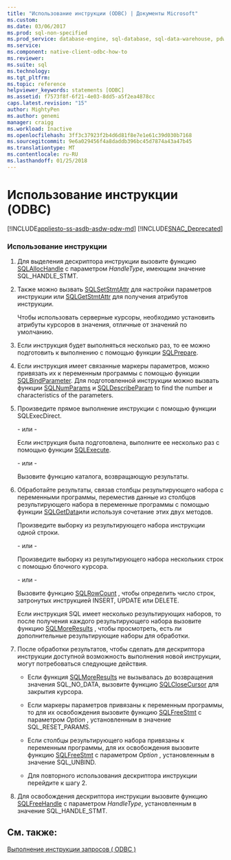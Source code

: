 ```yaml
---
title: "Использование инструкции (ODBC) | Документы Microsoft"
ms.custom: 
ms.date: 03/06/2017
ms.prod: sql-non-specified
ms.prod_service: database-engine, sql-database, sql-data-warehouse, pdw
ms.service: 
ms.component: native-client-odbc-how-to
ms.reviewer: 
ms.suite: sql
ms.technology: 
ms.tgt_pltfrm: 
ms.topic: reference
helpviewer_keywords: statements [ODBC]
ms.assetid: f7573f8f-6f21-4e03-8dd5-a5f2ea4878cc
caps.latest.revision: "15"
author: MightyPen
ms.author: genemi
manager: craigg
ms.workload: Inactive
ms.openlocfilehash: 3ff3c37923f2b4d6d81f8e7e1e61c39d030b7168
ms.sourcegitcommit: 9e6a029456f4a8daddb396bc45d7874a43a47b45
ms.translationtype: MT
ms.contentlocale: ru-RU
ms.lasthandoff: 01/25/2018
---
```

# <a name="use-a-statement-odbc"></a>Использование инструкции (ODBC)
[!INCLUDE[appliesto-ss-asdb-asdw-pdw-md](../../../includes/appliesto-ss-asdb-asdw-pdw-md.md)]
[!INCLUDE[SNAC_Deprecated](../../../includes/snac-deprecated.md)]

    
### <a name="to-use-a-statement"></a>Использование инструкции  
  
1.  Для выделения дескриптора инструкции вызовите функцию [SQLAllocHandle](http://go.microsoft.com/fwlink/?LinkId=58396) с параметром *HandleType*, имеющим значение SQL_HANDLE_STMT.  
  
2.  Также можно вызвать [SQLSetStmtAttr](../../../relational-databases/native-client-odbc-api/sqlsetstmtattr.md) для настройки параметров инструкции или [SQLGetStmtAttr](../../../relational-databases/native-client-odbc-api/sqlgetstmtattr.md) для получения атрибутов инструкции.  
  
     Чтобы использовать серверные курсоры, необходимо установить атрибуты курсоров в значения, отличные от значений по умолчанию.  
  
3.  Если инструкция будет выполняться несколько раз, то ее можно подготовить к выполнению с помощью функции [SQLPrepare](http://go.microsoft.com/fwlink/?LinkId=59360).  
  
4.  Если инструкция имеет связанные маркеры параметров, можно привязать их к переменным программы с помощью функции [SQLBindParameter](../../../relational-databases/native-client-odbc-api/sqlbindparameter.md). Для подготовленной инструкции можно вызвать функции [SQLNumParams](http://go.microsoft.com/fwlink/?LinkId=58404) и [SQLDescribeParam](../../../relational-databases/native-client-odbc-api/sqldescribeparam.md) to find the number и characteristics of the parameters.  
  
5.  Произведите прямое выполнение инструкции с помощью функции SQLExecDirect.  
  
     \- или -  
  
     Если инструкция была подготовлена, выполните ее несколько раз с помощью функции [SQLExecute](http://go.microsoft.com/fwlink/?LinkId=58400).  
  
     \- или -  
  
     Вызовите функцию каталога, возвращающую результаты.  
  
6.  Обработайте результаты, связав столбцы результирующего набора с переменными программы, переместив данные из столбцов результирующего набора в переменные программы с помощью функции [SQLGetData](../../../relational-databases/native-client-odbc-api/sqlgetdata.md)или используя сочетание этих двух методов.  
  
     Произведите выборку из результирующего набора инструкции одной строки.  
  
     \- или -  
  
     Произведите выборку из результирующего набора нескольких строк с помощью блочного курсора.  
  
     \- или -  
  
     Вызовите функцию [SQLRowCount](../../../relational-databases/native-client-odbc-api/sqlrowcount.md) , чтобы определить число строк, затронутых инструкцией INSERT, UPDATE или DELETE.  
  
     Если инструкция SQL имеет несколько результирующих наборов, то после получения каждого результирующего набора вызовите функцию [SQLMoreResults](../../../relational-databases/native-client-odbc-api/sqlmoreresults.md) , чтобы просмотреть, есть ли дополнительные результирующие наборы для обработки.  
  
7.  После обработки результатов, чтобы сделать для дескриптора инструкции доступной возможность выполнения новой инструкции, могут потребоваться следующие действия.  
  
    -   Если функция [SQLMoreResults](../../../relational-databases/native-client-odbc-api/sqlmoreresults.md) не вызывалась до возвращения значения SQL_NO_DATA, вызовите функцию [SQLCloseCursor](../../../relational-databases/native-client-odbc-api/sqlclosecursor.md) для закрытия курсора.  
  
    -   Если маркеры параметров привязаны к переменным программы, то для их освобождения вызовите функцию [SQLFreeStmt](../../../relational-databases/native-client-odbc-api/sqlfreestmt.md) с параметром *Option* , установленным в значение SQL_RESET_PARAMS.  
  
    -   Если столбцы результирующего набора привязаны к переменным программы, для их освобождения вызовите функцию [SQLFreeStmt](../../../relational-databases/native-client-odbc-api/sqlfreestmt.md) с параметром *Option* , установленным в значение SQL_UNBIND.  
  
    -   Для повторного использования дескриптора инструкции перейдите к шагу 2.  
  
8.  Для освобождения дескриптора инструкции вызовите функцию [SQLFreeHandle](../../../relational-databases/native-client-odbc-api/sqlfreehandle.md) с параметром *HandleType*, установленным в значение SQL_HANDLE_STMT.  
  
## <a name="see-also"></a>См. также:  
 [Выполнение инструкции запросов &#40; ODBC &#41;](../../../relational-databases/native-client-odbc-how-to/execute-queries/executing-queries-how-to-topics-odbc.md)  
  
  
